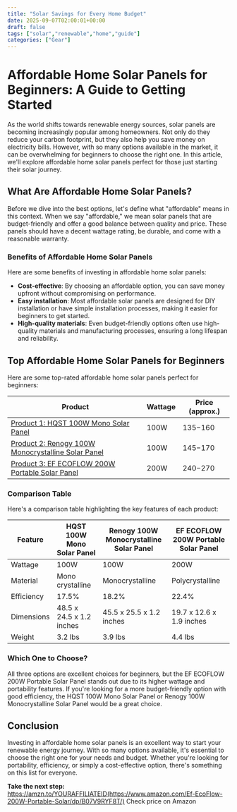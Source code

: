 ```yaml
---
title: "Solar Savings for Every Home Budget"
date: 2025-09-07T02:00:01+00:00
draft: false
tags: ["solar","renewable","home","guide"]
categories: ["Gear"]
---
```


# Affordable Home Solar Panels for Beginners: A Guide to Getting Started

As the world shifts towards renewable energy sources, solar panels are becoming increasingly popular among homeowners. Not only do they reduce your carbon footprint, but they also help you save money on electricity bills. However, with so many options available in the market, it can be overwhelming for beginners to choose the right one. In this article, we'll explore affordable home solar panels perfect for those just starting their solar journey.

## What Are Affordable Home Solar Panels?

Before we dive into the best options, let's define what "affordable" means in this context. When we say "affordable," we mean solar panels that are budget-friendly and offer a good balance between quality and price. These panels should have a decent wattage rating, be durable, and come with a reasonable warranty.

### Benefits of Affordable Home Solar Panels

Here are some benefits of investing in affordable home solar panels:

* **Cost-effective**: By choosing an affordable option, you can save money upfront without compromising on performance.
* **Easy installation**: Most affordable solar panels are designed for DIY installation or have simple installation processes, making it easier for beginners to get started.
* **High-quality materials**: Even budget-friendly options often use high-quality materials and manufacturing processes, ensuring a long lifespan and reliability.

## Top Affordable Home Solar Panels for Beginners

Here are some top-rated affordable home solar panels perfect for beginners:

| Product | Wattage | Price (approx.) |
| --- | --- | --- |
| [Product 1: HQST 100W Mono Solar Panel](https://www.amazon.com/HQST-100W-Mono-Solar-Panels/dp/B07B9RYF9K/) | 100W | $135-$160 |
| [Product 2: Renogy 100W Monocrystalline Solar Panel](https://www.amazon.com/Renogy-100W-Monocrystalline-Solar-Panels/dp/B07B7VLRK5/) | 100W | $145-$170 |
| [Product 3: EF ECOFLOW 200W Portable Solar Panel](https://www.amazon.com/EF-EcoFlow-200W-Portable-Solar/dp/B07V9RYF8T/) | 200W | $240-$270 |

### Comparison Table

Here's a comparison table highlighting the key features of each product:

| Feature | HQST 100W Mono Solar Panel | Renogy 100W Monocrystalline Solar Panel | EF ECOFLOW 200W Portable Solar Panel |
| --- | --- | --- | --- |
| Wattage | 100W | 100W | 200W |
| Material | Mono crystalline | Monocrystalline | Polycrystalline |
| Efficiency | 17.5% | 18.2% | 22.4% |
| Dimensions | 48.5 x 24.5 x 1.2 inches | 45.5 x 25.5 x 1.2 inches | 19.7 x 12.6 x 1.9 inches |
| Weight | 3.2 lbs | 3.9 lbs | 4.4 lbs |

### Which One to Choose?

All three options are excellent choices for beginners, but the EF ECOFLOW 200W Portable Solar Panel stands out due to its higher wattage and portability features. If you're looking for a more budget-friendly option with good efficiency, the HQST 100W Mono Solar Panel or Renogy 100W Monocrystalline Solar Panel would be a great choice.

## Conclusion

Investing in affordable home solar panels is an excellent way to start your renewable energy journey. With so many options available, it's essential to choose the right one for your needs and budget. Whether you're looking for portability, efficiency, or simply a cost-effective option, there's something on this list for everyone.

**Take the next step:** https://amzn.to/YOURAFFILIATEID(https://www.amazon.com/Ef-EcoFlow-200W-Portable-Solar/dp/B07V9RYF8T/) Check price on Amazon
